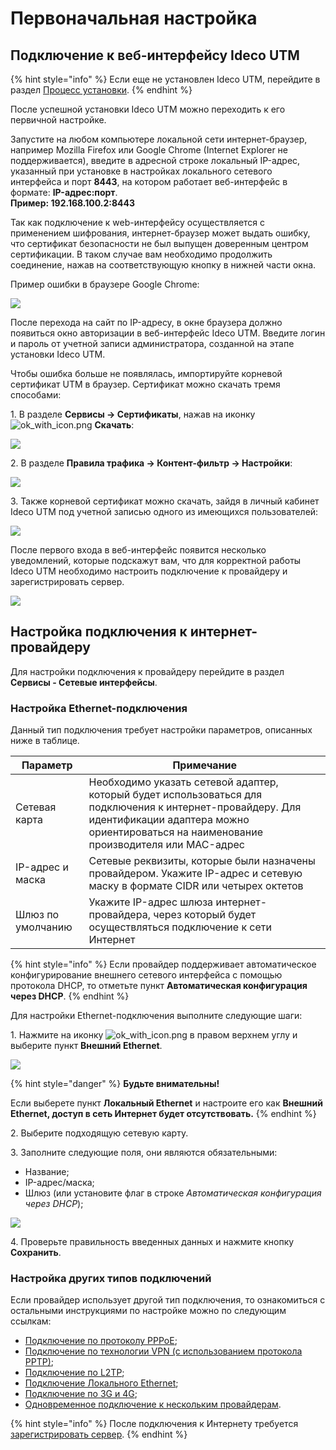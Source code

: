# Первоначальная настройка

## Подключение к веб-интерфейсу Ideco UTM

{% hint style="info" %}
Если еще не установлен Ideco UTM, перейдите в раздел [Процесс установки](installation-process.md).
{% endhint %}

После успешной установки Ideco UTM можно переходить к его первичной настройке.

Запустите на любом компьютере локальной сети интернет-браузер, например Mozilla Firefox или Google Chrome (Internet Explorer не поддерживается), введите в адресной строке локальный IP-адрес, указанный при установке в настройках локального сетевого интерфейса и порт **8443**, на котором работает веб-интерфейс в формате: **IP-адрес:порт**.\
**Пример: 192.168.100.2:8443**

Так как подключение к web-интерфейсу осуществляется с применением шифрования, интернет-браузер может выдать ошибку, что сертификат безопасности не был выпущен доверенным центром сертификации. В таком случае вам необходимо продолжить соединение, нажав на соответствующую кнопку в нижней части окна.

Пример ошибки в браузере Google Chrome:

![](../.gitbook/assets/browser-chrome.gif)

После перехода на сайт по IP-адресу, в окне браузера должно появиться окно авторизации в веб-интерфейс Ideco UTM. Введите логин и пароль от учетной записи администратора, созданной на этапе установки Ideco UTM.

Чтобы ошибка больше не появлялась, импортируйте корневой сертификат UTM в браузер. Сертификат можно скачать тремя способами:

1\. В разделе **Сервисы -> Сертификаты**, нажав на иконку ![ok\_with\_icon.png](../.gitbook/assets/icon-download.png) **Скачать**:

![](../.gitbook/assets/sertificate.png)

2\. В разделе **Правила трафика -> Контент-фильтр -> Настройки**:

![](../.gitbook/assets/sertificate-kf.png)

3\. Также корневой сертификат можно скачать, зайдя в личный кабинет Ideco UTM под учетной записью одного из имеющихся пользователей:

![](../.gitbook/assets/user-download-cert.png)

После первого входа в веб-интерфейс появится несколько уведомлений, которые подскажут вам, что для корректной работы Ideco UTM необходимо настроить подключение к провайдеру и зарегистрировать сервер.

![](../.gitbook/assets/notifications.png)

## Настройка подключения к интернет-провайдеру

Для настройки подключения к провайдеру перейдите в раздел **Сервисы - Сетевые интерфейсы**.

### Настройка **Ethernet-подключения**

Данный тип подключения требует настройки параметров, описанных ниже в таблице.

| Параметр          | Примечание                      |
| ----------------- | --------------------------------------------------- |
| Сетевая карта     | Необходимо указать сетевой адаптер, который будет использоваться для подключения к интернет-провайдеру. Для идентификации адаптера можно ориентироваться на наименование производителя или MAC-адрес |
| IP-адрес и маска  | Сетевые реквизиты, которые были назначены провайдером. Укажите IP-адрес и сетевую маску в формате CIDR или четырех октетов  |
| Шлюз по умолчанию | Укажите IP-адрес шлюза интернет-провайдера, через который будет осуществляться подключение к сети Интернет                        |

{% hint style="info" %}
Если провайдер поддерживает автоматическое конфигурирование внешнего сетевого интерфейса с помощью протокола DHCP, то отметьте пункт **Автоматическая конфигурация через DHCP**.
{% endhint %}

Для настройки Ethernet-подключения выполните следующие шаги:

1\. Нажмите на иконку ![ok\_with\_icon.png](../.gitbook/assets/ok-with-icon.png) в правом верхнем углу и выберите пункт **Внешний Ethernet**.

![](../.gitbook/assets/create-interface.png)

{% hint style="danger" %}
**Будьте внимательны!**

Если выберете пункт **Локальный Ethernet** и настроите его как **Внешний Ethernet, доступ в сеть Интернет будет отсутствовать.**
{% endhint %}

2\. Выберите подходящую сетевую карту.

3\. Заполните следующие поля, они являются обязательными:

* Название;
* IP-адрес/маска;
* Шлюз (или установите флаг в строке _Автоматическая конфигурация через DHCP_);

![](../.gitbook/assets/create-int.png)

4\. Проверьте правильность введенных данных и нажмите кнопку **Сохранить**.

### Настройка других типов подключений

Если провайдер использует другой тип подключения, то ознакомиться с остальными инструкциями по настройке можно по следующим ссылкам:

* [Подключение по протоколу PPPoE](../settings/services/connection-to-provider/pppoe-connection.md);
* [Подключение по технологии VPN (с использованием протокола PPTP)](../settings/services/connection-to-provider/pptp-connection.md);
* [Подключение по L2TP](../settings/services/connection-to-provider/l2tp-connection.md);
* [Подключение Локального Ethernet](../settings/services/connection-to-provider/local-ethernet.md);
* [Подключение по 3G и 4G](../settings/services/connection-to-provider/3g-4g-connection.md);
* [Одновременное подключение к нескольким провайдерам](../settings/services/multiple-simultaneous-connections.md).

{% hint style="info" %}
После подключения к Интернету требуется [зарегистрировать сервер](../service/server-registration.md).
{% endhint %}

